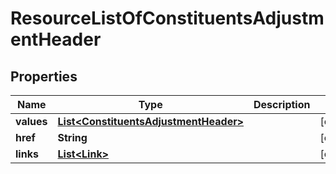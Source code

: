 

# ResourceListOfConstituentsAdjustmentHeader

## Properties

Name | Type | Description | Notes
------------ | ------------- | ------------- | -------------
**values** | [**List&lt;ConstituentsAdjustmentHeader&gt;**](ConstituentsAdjustmentHeader.md) |  |  [optional]
**href** | **String** |  |  [optional]
**links** | [**List&lt;Link&gt;**](Link.md) |  |  [optional]



